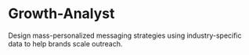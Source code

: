 # Growth-Analyst
Design mass-personalized messaging strategies using industry-specific data to help brands scale outreach.
